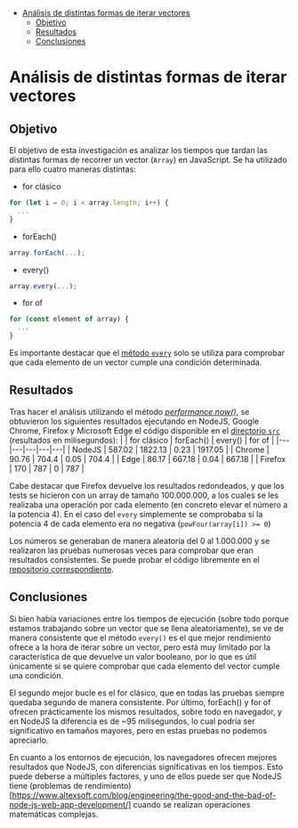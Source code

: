 - [Análisis de distintas formas de iterar vectores](#análisis-de-distintas-formas-de-iterar-vectores)
  - [Objetivo](#objetivo)
  - [Resultados](#resultados)
  - [Conclusiones](#conclusiones)
# Análisis de distintas formas de iterar vectores
## Objetivo
El objetivo de esta investigación es analizar los tiempos que tardan las distintas formas de recorrer un vector (`Array`) en JavaScript. Se ha utilizado para ello cuatro maneras distintas:
- for clásico
``` js
for (let i = 0; i < array.length; i++) {
  ...
}
```
- forEach()
``` js
array.forEach(...);
```
- every()
``` js
array.every(...);
```
- for of
``` js
for (const element of array) {
  ...
}
```
Es importante destacar que el [método `every`](https://developer.mozilla.org/es/docs/Web/JavaScript/Reference/Global_Objects/Array/every) solo se utiliza para comprobar que cada elemento de un vector cumple una condición determinada.
## Resultados
Tras hacer el análisis utilizando el método <i>[performance.now()](https://developer.mozilla.org/es/docs/Web/API/Performance/now)</i>, se obtuvieron los siguientes resultados ejecutando en NodeJS, Google Chrome, Firefox y Microsoft Edge el código disponible en el [directorio `src`](/src/for-loops-analysis.js) (resultados en milisegundos):
|   | for clásico | forEach()  | every()  | for of  |
|---|---|---|---|---|
| NodeJS  | 587.02  | 1822.13  | 0.23  | 1917.05  |
| Chrome  | 90.76  | 704.4  | 0.05  | 704.4  |
| Edge  | 86.17  | 667.18  | 0.04  | 667.18  |
| Firefox  | 170  | 787  | 0  | 787  |

Cabe destacar que Firefox devuelve los resultados redondeados, y que los tests se hicieron con un array de tamaño 100.000.000, a los cuales se les realizaba una operación por cada elemento (en concreto elevar el número a la potencia 4). En el caso del `every` simplemente se comprobaba si la potencia 4 de cada elemento era no negativa (`powFour(array[i]) >= 0`) 

Los números se generaban de manera aleatoria del 0 al 1.000.000 y se realizaron las pruebas numerosas veces para comprobar que eran resultados consistentes. Se puede probar el código libremente en el [repositorio correspondiente](https://github.com/alu0101230948/for-loops-analysis-js).

## Conclusiones
Si bien había variaciones entre los tiempos de ejecución (sobre todo porque estamos trabajando sobre un vector que se llena aleatoriamente), se ve de manera consistente que el método `every()` es el que mejor rendimiento ofrece a la hora de iterar sobre un vector, pero está muy limitado por la característica de que devuelve un valor booleano, por lo que es útil únicamente si se quiere comprobar que cada elemento del vector cumple una condición.

El segundo mejor bucle es el for clásico, que en todas las pruebas siempre quedaba segundo de manera consistente. Por último, forEach() y for of ofrecen prácticamente los mismos resultados, sobre todo en navegador, y en NodeJS la diferencia es de ~95 milisegundos, lo cual podría ser significativo en tamaños mayores, pero en estas pruebas no podemos apreciarlo. 

En cuanto a los entornos de ejecución, los navegadores ofrecen mejores resultados que NodeJS, con diferencias significativas en los tiempos. Esto puede deberse a múltiples factores, y uno de ellos puede ser que NodeJS tiene (problemas de rendimiento)[https://www.altexsoft.com/blog/engineering/the-good-and-the-bad-of-node-js-web-app-development/] cuando se realizan operaciones matemáticas complejas. 

